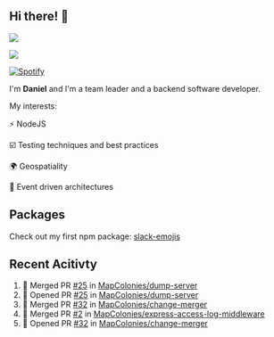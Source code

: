 ## Hi there! 👋
<p>
  <img src="https://i.imgur.com/agb7xe9.png" />
</p>
<p>
  <img src="https://github-readme-stats.vercel.app/api?username=syncush&theme=tokyonight">
</p>

[![Spotify](https://novatorem-rust.vercel.app/api/spotify)](https://open.spotify.com/user/syncush)

I'm **Daniel** and I'm a team leader and a backend software developer.

My interests:

⚡ NodeJS

☑️ Testing techniques and best practices

🌍 Geospatiality

🧠 Event driven architectures

## Packages
Check out my first npm package: [slack-emojis](https://www.npmjs.com/package/slack-emojis)

## Recent Acitivty
<!--START_SECTION:activity-->
1. 🎉 Merged PR [#25](https://github.com/MapColonies/dump-server/pull/25) in [MapColonies/dump-server](https://github.com/MapColonies/dump-server)
2. 💪 Opened PR [#25](https://github.com/MapColonies/dump-server/pull/25) in [MapColonies/dump-server](https://github.com/MapColonies/dump-server)
3. 🎉 Merged PR [#32](https://github.com/MapColonies/change-merger/pull/32) in [MapColonies/change-merger](https://github.com/MapColonies/change-merger)
4. 🎉 Merged PR [#2](https://github.com/MapColonies/express-access-log-middleware/pull/2) in [MapColonies/express-access-log-middleware](https://github.com/MapColonies/express-access-log-middleware)
5. 💪 Opened PR [#32](https://github.com/MapColonies/change-merger/pull/32) in [MapColonies/change-merger](https://github.com/MapColonies/change-merger)
<!--END_SECTION:activity-->
